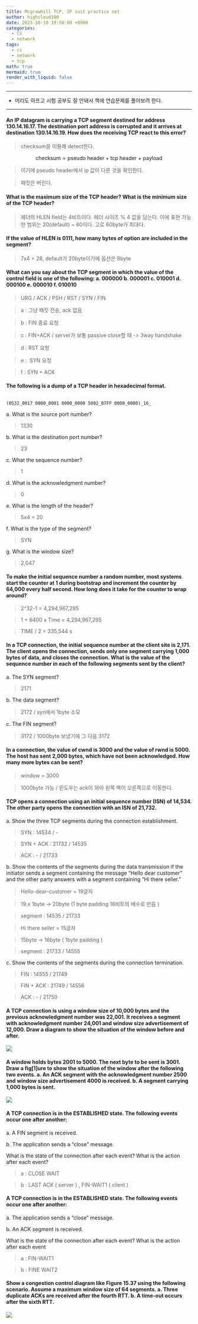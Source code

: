 ```yaml
---
title: McgrawHill TCP, IP suit practice set
author: highcloud100
date: 2023-10-10 19:58:00 +0900
categories:
  - CS
  - network
tags:
  - cs
  - network
  - tcp
math: true
mermaid: true
render_with_liquid: false
---
```

---

- 머리도 아프고 시험 공부도 잘 안돼서 책에 연습문제를 풀어보려 한다.

---

####  An IP datagram is carrying a TCP segment destined for address 130.14.16.17. The destination port address is corrupted and it arrives at destination 130.14.16.19. How does the receiving TCP react to this error?


> checksum을 이용해 detect한다.

$$\text{checksum} = \text{pseudo header} + \text{tcp header + payload}$$

> 이기에 pseudo header에서 ip 값이 다른 것을 확인한다.

> 패킷은 버린다.

#### What is the maximum size of the TCP header? What is the minimum size of the TCP header?

> 헤더의 HLEN field는 4비트이다. 헤더 사이즈 % 4 값을 담는다. 이에 표현 가능한 범위는 20(default) ~ 60이다. 고로 60byte가 최대다.

#### If the value of HLEN is 0111, how many bytes of option are included in the segment?

> 7x4 = 28, default가 20byte이기에 옵션은 8byte

#### What can you say about the TCP segment in which the value of the control field is one of the following: a. 000000 b. 000001 c. 010001 d. 000100 e. 000010 f. 010010

> URG / ACK / PSH / RST / SYN / FIN

> a : 그냥 패킷 전송, ack 없음

> b : FIN 종료 요청

> c : FIN+ACK / server가 보통 passive close할 때 -> 3way handshake

> d : RST 요청

> e :  SYN 요청

> f : SYN + ACK

#### The following is a dump of a TCP header in hexadecimal format.

```

(0532_0017 0000_0001 0000_0000 5002_07FF 0000_0000)_16_

```

a. What is the source port number?

> 1330

b. What is the destination port number?

> 23

c. What the sequence number?

> 1

d. What is the acknowledgment number?

> 0

e. What is the length of the header?

> 5x4 = 20

f. What is the type of the segment?

> SYN

g. What is the window size?

> 2,047

#### To make the initial sequence number a random number, most systems start the counter at 1 during bootstrap and increment the counter by 64,000 every half second. How long does it take for the counter to wrap around?

> 2^32-1 = 4,294,967,295

> 1 + 6400 x Time = 4,294,967,295

> TIME / 2 = 335,544 s

#### In a TCP connection, the initial sequence number at the client site is 2,171. The client opens the connection, sends only one segment carrying 1,000 bytes of data, and closes the connection. What is the value of the sequence number in each of the following segments sent by the client?

a. The SYN segment?

>2171

b. The data segment?

>2172 / syn에서 1byte 소모

c. The FIN segment?

>3172 / 1000byte 보냈기에 그 다음 3172

#### In a connection, the value of cwnd is 3000 and the value of rwnd is 5000. The host has sent 2,000 bytes, which have not been acknowledged. How many more bytes can be sent?

> window = 3000

> 1000byte 가능 / 윈도우는 ack이 와야 왼쪽 벽이 오른쪽으로 이동한다.

#### TCP opens a connection using an initial sequence number (ISN) of 14,534. The other party opens the connection with an ISN of 21,732.

a. Show the three TCP segments during the connection establishment.

>SYN : 14534 / -

>SYN + ACK : 21732 / 14535

>ACK : - / 21733

b. Show the contents of the segments during the data transmission if the initiator sends a segment containing the message “Hello dear customer” and the other party answers with a segment containing “Hi there seller.”

> Hello-dear-customer = 19글자

> 19 x 1byte -> 20byte (1 byte padding 16비트의 배수로 만듬 )

> segment : 14535 / 21733

>

>Hi there seller = 15글자

>15byte -> 16byte ( 1byte padding )

>segment : 21733 / 14555

c. Show the contents of the segments during the connection termination.

> FIN : 14555 / 21749

> FIN + ACK : 21749 / 14556

> ACK : - / 21750

#### A TCP connection is using a window size of 10,000 bytes and the previous acknowledgment number was 22,001. It receives a segment with acknowledgment number 24,001 and window size advertisement of 12,000. Draw a diagram to show the situation of the window before and after.

![](/assets/img/Pasted%20image%2020231010220329.png)

#### A window holds bytes 2001 to 5000. The next byte to be sent is 3001. Draw a fig[1]ure to show the situation of the window after the following two events. a. An ACK segment with the acknowledgment number 2500 and window size advertisement 4000 is received. b. A segment carrying 1,000 bytes is sent.

![](/assets/img/Pasted%20image%2020231010220835.png)

#### A TCP connection is in the ESTABLISHED state. The following events occur one after another:

a. A FIN segment is received.

b. The application sends a “close” message.

What is the state of the connection after each event? What is the action after each event?

> a : CLOSE WAIT

> b : LAST ACK ( server ) , FIN-WAIT1 ( client )

#### A TCP connection is in the ESTABLISHED state. The following events occur one after another:

a. The application sends a “close” message.

b. An ACK segment is received.

What is the state of the connection after each event? What is the action after each event

> a : FIN-WAIT1

> b : FINE WAIT2

#### Show a congestion control diagram like Figure 15.37 using the following scenario. Assume a maximum window size of 64 segments. a. Three duplicate ACKs are received after the fourth RTT. b. A time-out occurs after the sixth RTT.

![](/assets/img/Pasted%20image%2020231010222844.png)
